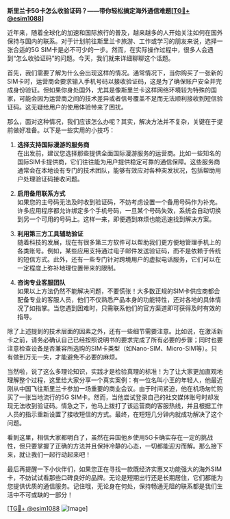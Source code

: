 **斯里兰卡5G卡怎么收验证码？——带你轻松搞定海外通信难题[[TG💪+ @esim1088](https://t.me/s/esim1088)]**

近年来，随着全球化的加速和国际旅行的普及，越来越多的人开始关注如何在国外保持与国内的联系。对于计划前往斯里兰卡旅游、工作或学习的朋友来说，选择一张合适的5G SIM卡是必不可少的一步。然而，在实际操作过程中，很多人会遇到“怎么收验证码”的问题。今天，我们就来详细聊聊这个话题。

首先，我们需要了解为什么会出现这样的情况。通常情况下，当你购买了一张新的SIM卡时，运营商会要求输入手机号码以接收验证码，这是为了确保账户安全并完成身份验证。但如果你身处国外，尤其是像斯里兰卡这样网络环境较为特殊的国家，可能会因为运营商之间的技术差异或者信号覆盖不足而无法顺利接收到短信验证码。这无疑给用户的使用体验带来了困扰。

那么，面对这种情况，我们应该怎么办呢？其实，解决方法并不复杂，关键在于提前做好准备。以下是一些实用的小技巧：

1. **选择支持国际漫游的服务商**  
   在出发前，建议您选择那些提供全面国际漫游服务的运营商。比如一些知名的国际SIM卡提供商，它们往往能为用户提供稳定可靠的通信保障。这些服务商通常会在本地设有专门的技术团队，能够有效应对各种突发状况，包括帮助用户处理验证码接收问题。

2. **启用备用联系方式**  
   如果您的主号码无法及时收到验证码，不妨考虑设置一个备用号码作为补充。许多应用程序都允许绑定多个手机号码，一旦某个号码失效，系统会自动切换到另一个可用的号码上。这样一来，即便遇到麻烦也能迅速找到解决方案。

3. **利用第三方工具辅助验证**  
   随着科技的发展，现在有很多第三方软件可以帮助我们更方便地管理手机上的各类账号。例如，某些应用支持通过电子邮件发送验证码，而不是依赖于传统的短信方式。此外，还有一些专门针对跨境用户的虚拟电话服务，它们可以在一定程度上弥补地理位置带来的限制。

4. **咨询专业客服团队**  
   如果以上方法仍然不能解决问题，不要慌张！大多数正规的SIM卡供应商都会配备专业的客服人员，他们不仅熟悉产品本身的功能特性，还对各地的具体情况了如指掌。当您遇到困难时，只需联系他们的官方渠道即可获得及时有效的指导。

除了上述提到的技术层面的因素之外，还有一些细节需要注意。比如说，在激活新卡之前，请务必确认自己已经按照说明书的要求完成了所有必要的步骤；同时也要注意检查设备是否兼容所选购的SIM卡类型（如Nano-SIM、Micro-SIM等）。只有做到万无一失，才能避免不必要的麻烦。

当然啦，说了这么多理论知识，实践才是检验真理的标准！为了让大家更加直观地理解整个过程，这里给大家分享一个真实案例：有一位名叫小王的年轻人，他最近刚从中国飞往斯里兰卡参加一场重要的商业会议。由于时间紧迫，他在机场匆忙购买了一张当地流行的5G SIM卡。然而，当他尝试登录自己的社交媒体账号时却发现无法收到验证码。情急之下，他马上拨打了该运营商的客服热线，并且根据工作人员的指示重新设置了接收短信的方式。最终，在短短几分钟内就成功解决了这个问题。

看到这里，相信大家都明白了，虽然在异国他乡使用5G卡确实存在一定的挑战性，但只要掌握了正确的方法并且保持冷静的心态，一切都能迎刃而解。那么接下来，就让我们一起行动起来吧！

最后再提醒一下小伙伴们，如果您正在寻找一款既经济实惠又功能强大的海外SIM卡，不妨试试看那些口碑良好的品牌。无论是短期出行还是长期居住，它们都能为您提供优质的通信服务。记住哦，无论身在何处，保持畅通无阻的联系都是我们生活中不可或缺的一部分！

[[TG💪+ @esim1088](https://t.me/s/esim1088) ![Image](https://i.postimg.cc/4NQfJmqS/Snipaste-2025-05-13-00-14-12.png)]